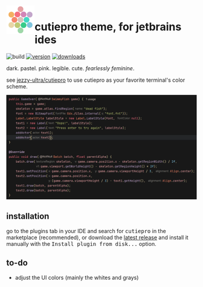 <!--suppress HtmlDeprecatedAttribute -->
<img alt="logo" src="src/main/resources/META-INF/pluginIcon.svg" align="left" width="75">

# cutiepro theme, for jetbrains ides
![build](https://github.com/jezzy-ultra/cutiepro-intellij-plugin/workflows/build/badge.svg)
[![version](https://img.shields.io/jetbrains/plugin/v/24654-cutiepro.svg)](https://plugins.jetbrains.com/plugin/24654-cutiepro)
[![downloads](https://img.shields.io/jetbrains/plugin/d/24654-cutiepro.svg)](https://plugins.jetbrains.com/plugin/24654-cutiepro)

<!-- Plugin description -->
dark. pastel. pink. legible. cute. *fearlessly feminine*.  


see [jezzy-ultra/cutiepro](https://github.com/jezzy-ultra/cutiepro) to use cutiepro as your favorite terminal's color scheme.
<!-- Plugin description end -->

![screenshot](src/main/resources/screenshot.png)

## installation
go to the plugins tab in your IDE and search for <kbd>cutiepro</kbd> in the marketplace (recommended), or download the [latest release](https://github.com/jezzy-ultra/cutiepro-intellij-plugin/releases/latest) and install it manually with the <kbd>Install plugin from disk...</kbd> option.

## to-do
- adjust the UI colors (mainly the whites and grays)

